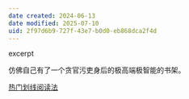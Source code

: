 ```yaml
---
date created: 2024-06-13
date modified: 2025-07-10
uid: 2f97d6b9-727f-43e7-b0d0-eb868dca2f4d
---
```


excerpt

<!-- more -->

仿佛自己有了一个贪官污吏身后的极高端极智能的书架。

[热门划线阅读法](热门划线阅读法)

